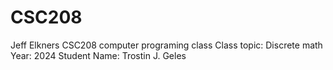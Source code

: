 # CSC208
Jeff Elkners CSC208 computer programing class
Class topic: Discrete math
Year: 2024
Student Name: Trostin J. Geles
